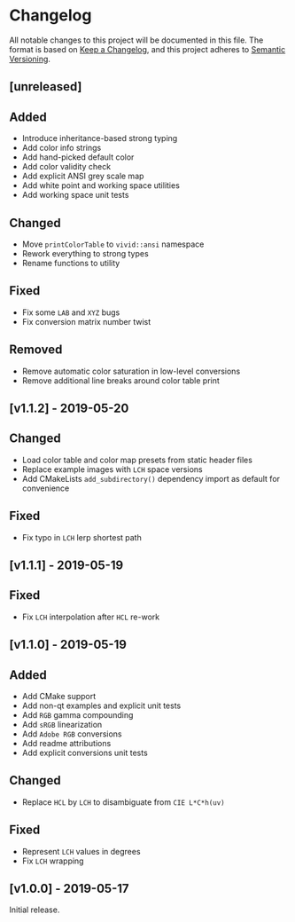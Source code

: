 # Changelog
All notable changes to this project will be documented in this file.
The format is based on [Keep a Changelog](https://keepachangelog.com/en/1.0.0/), and this project adheres to [Semantic Versioning](https://semver.org/spec/v2.0.0.html).


## [unreleased]

## Added
- Introduce inheritance-based strong typing
- Add color info strings
- Add hand-picked default color
- Add color validity check
- Add explicit ANSI grey scale map
- Add white point and working space utilities
- Add working space unit tests

## Changed
- Move `printColorTable` to `vivid::ansi` namespace
- Rework everything to strong types
- Rename functions to utility

## Fixed
- Fix some `LAB` and `XYZ` bugs
- Fix conversion matrix number twist

## Removed
- Remove automatic color saturation in low-level conversions
- Remove additional line breaks around color table print


## [v1.1.2] - 2019-05-20

## Changed
- Load color table and color map presets from static header files
- Replace example images with `LCH` space versions
- Add CMakeLists `add_subdirectory()` dependency import as default for convenience

## Fixed
- Fix typo in `LCH` lerp shortest path


## [v1.1.1] - 2019-05-19

## Fixed
- Fix `LCH` interpolation after `HCL` re-work


## [v1.1.0] - 2019-05-19

## Added
- Add CMake support
- Add non-qt examples and explicit unit tests
- Add `RGB` gamma compounding
- Add `sRGB` linearization
- Add `Adobe RGB` conversions
- Add readme attributions
- Add explicit conversions unit tests

## Changed
- Replace `HCL` by `LCH` to disambiguate from `CIE L*C*h(uv)`

## Fixed
- Represent `LCH` values in degrees
- Fix `LCH` wrapping


## [v1.0.0] - 2019-05-17
Initial release.
